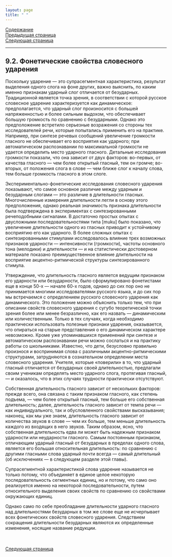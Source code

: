 ```yaml
---
layout: page
title: " "
---
```

<a href="contents.html">Содержание</a><br>
<a href="091.html">Предыдущая страница</a><br>
<a href="093.html">Следующая страница</a>
<hr>

##  9.2. Фонетические свойства словесного ударения 
Поскольку ударение — это супрасегментная характеристика, результат выделения одного 
слога на фоне других, важно выяснить, по каким именно признакам ударный слог отличается 
от безударных. Традиционной является точка зрения, в соответствии с которой русское 
словесное ударение характеризуется как динамическое: предполагается, что ударный 
слог произносится с большей напряженностью и более сильным выдохом, что обеспечивает 
большую громкость по сравнению с безударными. Однако это предположение встретило
серьезные возражения со стороны тех исследователей речи, которые попытались применить
его на практике. Например, при синтезе речевых сообщений увеличение громкости гласного
не обеспечивает его восприятия как ударного; при автоматическом распознавании по 
максимальной громкости не удается определить место ударного гласного. Детальные исследования 
громкости показали, что она зависит от двух факторов: во-первых, от качества гласного —
чем более открытый гласный, тем он громче; во-вторых, от положения слога в слове — чем 
ближе слог к началу слова, тем больше громкость гласного в этом 
слоге. 

Экспериментально-фонетические исследования словесного ударения показывают, что самое 
основное различие между ударным и безударным слогами — это различие в длительности гласных. 
Многочисленные измерения длительности легли в основу этого предположения, однако реальная
значимость признака длительности была подтверждена в экспериментах с синтезированными
речеподобными сигналами. В достаточно простых опытах с двусложными последовательностями 
типа [muku] было показано, что увеличение длительности одного из гласных приводит к устойчивому 
восприятию его как ударного. В более сложных опытах с синтезированными стимулами исследовалось 
влияние трех возможных признаков ударности — интенсивности (громкости), частоты основного тона 
(мелодики) и длительности — и на статистически достоверном материале показано преимущественное 
влияние длительности на восприятие акцентно-ритмической структуры синтезированного стимула. 

Утверждение, что длительность гласного является ведущим признаком его ударности или 
безударности, было сформулировано фонетистами еще в конце 50-х — начале 60-х годов, однако 
до сих пор оно не принимается многими исследователями русского языка, и до сих пор мы
встречаемся с определением русского словесного ударения как динамического. Это положение 
можно объяснить только тем, что при описании свойств словесного ударения с сугубо теоретической 
точки зрения более или менее безразлично, как его назвать — динамическим или количественным. 
Только в тех случаях, когда необходимо практически использовать полезные признаки ударения, 
оказывается, что опираться на старые представления о его динамическом характере невозможно.
Кроме уже упоминавшихся применений при синтезе и автоматическом распознавании речи можно
сослаться и на практику работы со школьниками. Известно, что дети, безусловно правильно 
произнося и воспринимая слова с различными акцентно-ритмическими структурами, затрудняются
в сознательном определении места словесного ударения. Учителя, которые «поверили» в то, что
ударный гласный отличается от безударных своей длительностью, предлагали своим ученикам
определять место ударного слога, протягивая гласный, — и оказалось, что в этих случаях трудности
практически отсутствуют. 

Собственная длительность гласного зависит от нескольких факторов: прежде всего, она связана 
с таким признаком гласного, как степень подъема, — чем более открытый гласный, тем больше его
собственная длительность; далее, длительность гласного зависит от темпа речи — как
индивидуального, так и обусловленного свойствами высказывания; наконец, как мы уже знаем,
длительность гласного зависит от количества звуков в слове — чем их больше, тем меньше 
длительность каждого из входящих в него звуков. Таким образом, ясно, что собственная длительность
едва ли может быть надежным признаком ударности или неударности гласного. 
Самым постоянным признаком, отличающим ударный гласный от безударных в пределах одного
слова, является его большая относительная длительность: по сравнению с другими гласными
слова ударный почти всегда — самый длительный (об исключениях — в следующем разделе этой главы). 

Супрасегментной характеристикой слова ударение называется не только потому, что объединяет в единое
целое некоторую последовательность сегментных единиц, но и потому, что само оно реализуется именно
на некоторой последовательности, путем относительного выделения своих свойств по сравнению со
свойствами окружающих единиц. 

Однако само по себе преобладание длительности ударного гласного над длительностями безударных в
том же слове еще не исчерпывает всех фонетических свойств словесного ударения. Следствием сокращения 
длительности безударных являются их определенные изменения, носящие название редукции. 


<br><br>
<a href="093.html">Следующая страница</a>

